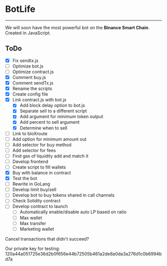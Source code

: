 # BotLife

---

We will soon have the most powerful bot on the **Binance Smart Chain**. Created in JavaScript.

## ToDo

- [x] Fix sendtx.js
- [ ] Optimize bot.js
- [ ] Optimize contract.js
- [x] Comment buy.js
- [x] Comment sendTx.js
- [x] Rename the scripts
- [x] Create config file
- [x] Link contract.js with bot.js
    - [x] Add block delay option to bot.js
    - [x] Separate sell to a different script
    - [x] Add argument for minimum token output
    - [x] Add percent to sell argument
    - [x] Determine when to sell
- [ ] Link to bloXroute
- [ ] Add option for minimum amount out
- [ ] Add selector for buy method
- [ ] Add selector for fees
- [ ] Find gas of liquidity add and match it
- [ ] Develop frontend
- [ ] Create script to fill wallets
- [x] Buy with balance in contract
- [x] Test the bot
- [ ] Rewrite in GoLang
- [ ] Develop limit buy/sell
- [ ] Develop bot to buy tokens shared in call channels
- [ ] Check Solidity contract
- [ ] Develop contract to launch
    - [ ] Automatically enable/disable auto LP based on ratio
    - [ ] Max wallet
    - [ ] Max transfer
    - [ ] Marketing wallet

Cancel transactions that didn't succeed?

Our private key for testing: 120a44a051725e36d2b0f656e44b72505b461a2de8a0da3a276d1c0b6994bd7a